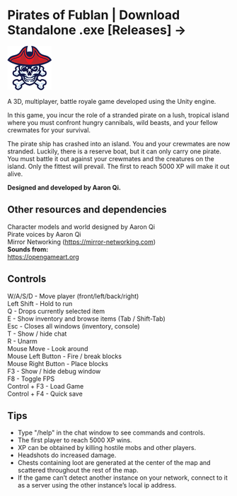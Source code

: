 # Pirates of Fublan | Download Standalone .exe [Releases] →  
  
<img src="https://github.com/mikemaid/Pirates-of-Fublan/raw/main/Pirate.png" width="100" height="100"/>
  
A 3D, multiplayer, battle royale game developed using the Unity engine.  

In this game, you incur the role of a stranded pirate on a lush, tropical island where you must confront hungry cannibals, wild beasts, and your fellow crewmates for your survival.  
  
The pirate ship has crashed into an island. You and your crewmates are now stranded. Luckily, there is a reserve boat, but it can only carry one pirate. You must battle it out against your crewmates and the creatures on the island. Only the fittest will prevail. The first to reach 5000 XP will make it out alive.  
  
**Designed and developed by Aaron Qi.**  
  
## Other resources and dependencies  
Character models and world designed by Aaron Qi  
Pirate voices by Aaron Qi  
Mirror Networking (https://mirror-networking.com)  
**Sounds from:**  
https://opengameart.org  
  
## Controls  
W/A/S/D - Move player (front/left/back/right)  
Left Shift - Hold to run  
Q - Drops currently selected item  
E - Show inventory and browse items (Tab / Shift-Tab)  
Esc - Closes all windows (inventory, console)  
T - Show / hide chat  
R - Unarm  
Mouse Move - Look around  
Mouse Left Button - Fire / break blocks  
Mouse Right Button - Place blocks  
F3 - Show / hide debug window  
F8 - Toggle FPS  
Control + F3 - Load Game  
Control + F4 - Quick save  
  
## Tips  
- Type "/help" in the chat window to see commands and controls.  
- The first player to reach 5000 XP wins.  
- XP can be obtained by killing hostile mobs and other players.  
- Headshots do increased damage.  
- Chests containing loot are generated at the center of the map and scattered throughout the rest of the map.  
- If the game can’t detect another instance on your network, connect to it as a server using the other instance’s local ip address.  
